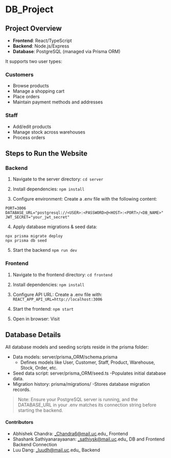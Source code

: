 # DB_Project

## Project Overview

- **Frontend**: React/TypeScript
- **Backend**: Node.js/Express
- **Database**: PostgreSQL (managed via Prisma ORM)

It supports two user types:

### Customers

- Browse products
- Manage a shopping cart
- Place orders
- Maintain payment methods and addresses

### Staff

- Add/edit products
- Manage stock across warehouses
- Process orders

## Steps to Run the Website

### Backend

1. Navigate to the server directory:
`cd server`

2. Install dependencies:
`npm install`

3. Configure environment:
Create a .env file with the following content:
```
PORT=3006
DATABASE_URL="postgresql://<USER>:<PASSWORD>@<HOST>:<PORT>/<DB_NAME>"
JWT_SECRET="your_jwt_secret"
```

4. Apply database migrations & seed data:
```
npx prisma migrate deploy
npx prisma db seed
```

5. Start the backend
`npm run dev`

### Frontend

1. Navigate to the frontend directory:
`cd frontend`

2. Install dependencies:
`npm install`

3. Configure API URL:
Create a .env file with:
`REACT_APP_API_URL=http://localhost:3006`

4. Start the frontend:
`npm start`

5. Open in browser:
Visit [](http://localhost:3000)

## Database Details
All database models and seeding scripts reside in the prisma folder:

- Data models: server/prisma_ORM/schema.prisma
    - Defines models like User, Customer, Staff, Product, Warehouse, Stock, Order, etc.
- Seed data script: server/prisma_ORM/seed.ts
    -Populates initial database data.
- Migration history: prisma/migrations/
    -Stores database migration records.

> Note: Ensure your PostgreSQL server is running, and the DATABASE_URL in your .env matches its connection string before starting the backend.

#### Contributors
- Abhishek Chandra: _Chandra6@mail.uc.edu_ Frontend
- Shashank Sathiyanarayaanan: _sathiysk@mail.uc.edu_ DB and Frontend Backend Connection
- Luu Dang: _luudh@mail.uc.edu_ Backend
